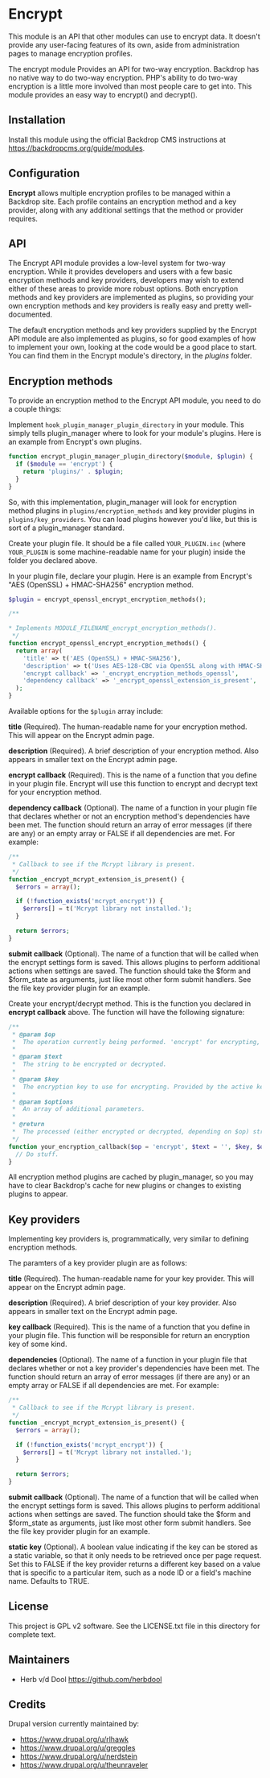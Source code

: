 Encrypt
=======

This module is an API that other modules can use to encrypt data. It
doesn't provide any user-facing features of its own, aside from
administration pages to manage encryption profiles.

The encrypt module Provides an API for two-way encryption. Backdrop has no
native way to do two-way encryption. PHP's ability to do two-way encryption is a
little more involved than most people care to get into.  This module provides an
easy way to encrypt() and decrypt().

Installation
------------

Install this module using the official Backdrop CMS instructions at
<https://backdropcms.org/guide/modules>.

Configuration
-------------

**Encrypt** allows multiple encryption profiles to be managed within a Backdrop site.
Each profile contains an encryption method and a key provider, along with
any additional settings that the method or provider requires.

API
---

The Encrypt API module provides a low-level system for two-way encryption. While
it provides developers and users with a few basic encryption methods and key
providers, developers may wish to extend either of these areas to provide more
robust options. Both encryption methods and key providers are implemented as
plugins, so providing your own encryption methods and key providers is really
easy and pretty well-documented.

The default encryption methods and key providers supplied by the Encrypt API
module are also implemented as plugins, so for good examples of how to implement
your own, looking at the code would be a good place to start. You can find them
in the Encrypt module's directory, in the *plugins* folder.

Encryption methods
------------------

To provide an encryption method to the Encrypt API module, you need to do a
couple things:

Implement `hook_plugin_manager_plugin_directory` in your module. This simply tells
plugin_manager where to look for your module's plugins. Here is an example from
Encrypt's own plugins.

```php
function encrypt_plugin_manager_plugin_directory($module, $plugin) {
  if ($module == 'encrypt') {
    return 'plugins/' . $plugin;
  }
}
```

So, with this implementation, plugin_manager will look for encryption method
plugins in `plugins/encryption_methods` and key provider plugins in
`plugins/key_providers`. You can load plugins however you'd like, but this is
sort of a plugin_manager standard.

Create your plugin file. It should be a file called `YOUR_PLUGIN.inc` (where
`YOUR_PLUGIN` is some machine-readable name for your plugin) inside the folder
 you declared above.

In your plugin file, declare your plugin. Here is an example from Encrypt's
"AES (OpenSSL) + HMAC-SHA256" encryption method.

```php
$plugin = encrypt_openssl_encrypt_encryption_methods();

/**

* Implements MODULE_FILENAME_encrypt_encryption_methods().
 */
function encrypt_openssl_encrypt_encryption_methods() {
  return array(
    'title' => t('AES (OpenSSL) + HMAC-SHA256'),
    'description' => t('Uses AES-128-CBC via OpenSSL along with HMAC-SHA256.'),
    'encrypt callback' => '_encrypt_encryption_methods_openssl',
    'dependency callback' => '_encrypt_openssl_extension_is_present',
  );
}
```

Available options for the `$plugin` array include:

**title**
(Required). The human-readable name for your encryption method. This will
appear on the Encrypt admin page.

**description**
(Required). A brief description of your encryption method. Also appears in
 smaller text on the Encrypt admin page.

**encrypt callback**
(Required). This is the name of a function that you define in your plugin
file. Encrypt will use this function to encrypt and decrypt text for your
encryption method.

**dependency callback**
(Optional). The name of a function in your plugin file that declares whether
or not an encryption method's dependencies have been met. The function should
return an array of error messages (if there are any) or an empty array or FALSE
if all dependencies are met. For example:

```php
/**
 * Callback to see if the Mcrypt library is present.
 */
function _encrypt_mcrypt_extension_is_present() {
  $errors = array();

  if (!function_exists('mcrypt_encrypt')) {
    $errors[] = t('Mcrypt library not installed.');
  }

  return $errors;
}
```

**submit callback**
(Optional). The name of a function that will be called when the encrypt
settings form is saved. This allows plugins to perform additional actions when
settings are saved. The function should take the $form and $form_state as
arguments, just like most other form submit handlers. See the file key provider
plugin for an example.

Create your encrypt/decrypt method. This is the function you declared in
**encrypt callback** above. The function will have the following signature:

```php
/**
 * @param $op
 *  The operation currently being performed. 'encrypt' for encrypting, 'decrypt' for decrypting
 *
 * @param $text
 *  The string to be encrypted or decrypted.
 *
 * @param $key
 *  The encryption key to use for encrypting. Provided by the active key provider.
 *
 * @param $options
 *  An array of additional parameters.
 *
 * @return
 *  The processed (either encrypted or decrypted, depending on $op) string.
 */
function your_encryption_callback($op = 'encrypt', $text = '', $key, $options = array()) {
  // Do stuff.
}
```

All encryption method plugins are cached by plugin_manager, so you may have to
clear Backdrop's cache for new plugins or changes to existing plugins to appear.

Key providers
-------------

Implementing key providers is, programmatically, very similar to defining
encryption methods.

The paramters of a key provider plugin are as follows:

**title**
(Required). The human-readable name for your key provider. This will
appear on the Encrypt admin page.

**description**
(Required). A brief description of your key provider. Also appears in
smaller text on the Encrypt admin page.

**key callback**
(Required). This is the name of a function that you define in your plugin
file. This function will be responsible for return an encryption key of some
kind.

**dependencies**
(Optional). The name of a function in your plugin file that declares whether
or not a key provider's dependencies have been met. The function should return
an array of error messages (if there are any) or an empty array or FALSE if all
dependencies are met. For example:

```php
/**
 * Callback to see if the Mcrypt library is present.
 */
function _encrypt_mcrypt_extension_is_present() {
  $errors = array();

  if (!function_exists('mcrypt_encrypt')) {
    $errors[] = t('Mcrypt library not installed.');
  }

  return $errors;
}
```

**submit callback**
(Optional). The name of a function that will be called when the encrypt
settings form is saved. This allows plugins to perform additional actions when
settings are saved. The function should take the $form and $form_state as
arguments, just like most other form submit handlers. See the file key provider
plugin for an example.

**static key**
(Optional). A boolean value indicating if the key can be stored as a static
variable, so that it only needs to be retrieved once per page request. Set this
to FALSE if the key provider returns a different key based on a value that is
specific to a particular item, such as a node ID or a field's machine name.
Defaults to TRUE.

License
-------

This project is GPL v2 software. See the LICENSE.txt file in this directory for
complete text.

Maintainers
-----------

* Herb v/d Dool <https://github.com/herbdool>

Credits
-------

Drupal version currently maintained by:

* <https://www.drupal.org/u/rlhawk>
* <https://www.drupal.org/u/greggles>
* <https://www.drupal.org/u/nerdstein>
* <https://www.drupal.org/u/theunraveler>
